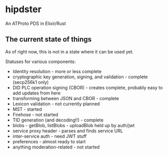 # hipdster
An ATProto PDS in Elixir/Rust

## The current state of things

As of right now, this is not in a state where it can be used yet.

Statuses for various components:
   - Identity resolution - more or less complete
   - cryptographic key generation, signing, and validation - complete (secp256k1 only)
   - DID PLC operation signing (CBOR) - creates complete, probably easy to add updates from here
   - transforming between JSON and CBOR - complete
   - Lexicon validation - not currently planned
   - MST - started
   - Firehose - not started
   - TID generation (and decoding!!) - complete
   - blobs - getBlob, listBlobs - uploadBlob held up by auth/jwt
   - service proxy header - parses and finds service URL
   - inter-service auth - need JWT stuff
   - preferences - almost ready to start
   - anything moderation-related - not started




